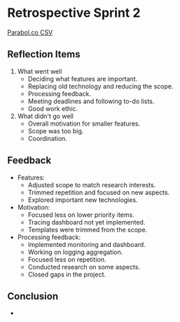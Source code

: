 # Retrospective Sprint 2

[Parabol.co CSV](#https://drive.google.com/drive/u/1/folders/1DZnYZ9nBZ)

## Reflection Items
1. What went well
    * Deciding what features are important.
    * Replacing old technology and reducing the scope.
    * Processing feedback.
    * Meeting deadlines and following to-do lists.
    * Good work ethic.
2. What didn't go well
    * Overall motivation for smaller features.
    * Scope was too big.
    * Coordination.

## Feedback
* Features:
    * Adjusted scope to match research interests.
    * Trimmed repetition and focused on new aspects.
    * Explored important new technologies.
* Motivation:
    * Focused less on lower priority items.
    * Tracing dashboard not yet implemented.
    * Templates were trimmed from the scope.
* Processing feedback:
    * Implemented monitoring and dashboard.
    * Working on logging aggregation.
    * Focused less on repetition.
    * Conducted research on some aspects.
    * Closed gaps in the project.

## Conclusion
-
